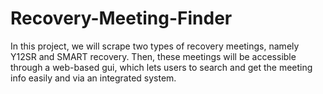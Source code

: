 # Recovery-Meeting-Finder
In this project, we will scrape two types of recovery meetings, namely Y12SR and SMART recovery.
Then, these meetings will be accessible through a web-based gui, which lets users to search and get the meeting info easily and via an integrated system.